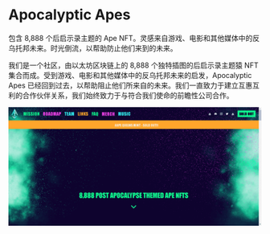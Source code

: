 # Apocalyptic Apes

包含 8,888 个后启示录主题的 Ape NFT。灵感来自游戏、电影和其他媒体中的反乌托邦未来。时光倒流，以帮助防止他们来到的未来。

我们是一个社区，由以太坊区块链上的 8,888 个独特插图的后启示录主题猿 NFT 集合而成。受到游戏、电影和其他媒体中的反乌托邦未来的启发，Apocalyptic Apes 已经回到过去，以帮助阻止他们所来自的未来。我们一直致力于建立互惠互利的合作伙伴关系，我们始终致力于与符合我们使命的前瞻性公司合作。

![nft](21334213_new.png)
